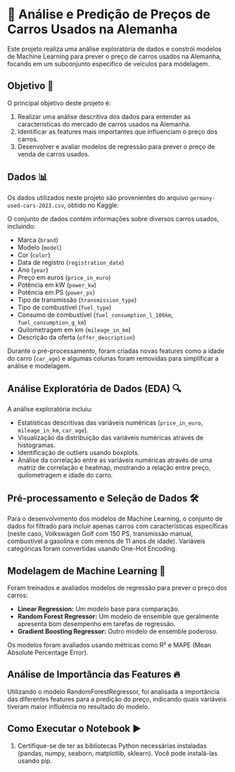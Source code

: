 # 🚗 Análise e Predição de Preços de Carros Usados na Alemanha

Este projeto realiza uma análise exploratória de dados e constrói modelos de Machine Learning para prever o preço de carros usados na Alemanha, focando em um subconjunto específico de veículos para modelagem.

## Objetivo 🔗

O principal objetivo deste projeto é:

1.  Realizar uma análise descritiva dos dados para entender as características do mercado de carros usados na Alemanha.
2.  Identificar as features mais importantes que influenciam o preço dos carros.
3.  Desenvolver e avaliar modelos de regressão para prever o preço de venda de carros usados.

## Dados 📊

Os dados utilizados neste projeto são provenientes do arquivo `germany-used-cars-2023.csv`, obtido no Kaggle:


O conjunto de dados contém informações sobre diversos carros usados, incluindo:

*   Marca (`brand`)
*   Modelo (`model`)
*   Cor (`color`)
*   Data de registro (`registration_date`)
*   Ano (`year`)
*   Preço em euros (`price_in_euro`)
*   Potência em kW (`power_kw`)
*   Potência em PS (`power_ps`)
*   Tipo de transmissão (`transmission_type`)
*   Tipo de combustível (`fuel_type`)
*   Consumo de combustível (`fuel_consumption_l_100km`, `fuel_consumption_g_km`)
*   Quilometragem em km (`mileage_in_km`)
*   Descrição da oferta (`offer_description`)

Durante o pré-processamento, foram criadas novas features como a idade do carro (`car_age`) e algumas colunas foram removidas para simplificar a análise e modelagem.

## Análise Exploratória de Dados (EDA) 🔍

A análise exploratória incluiu:

*   Estatísticas descritivas das variáveis numéricas (`price_in_euro`, `mileage_in_km`, `car_age`).
*   Visualização da distribuição das variáveis numéricas através de histogramas.
*   Identificação de outliers usando boxplots.
*   Análise da correlação entre as variáveis numéricas através de uma matriz de correlação e heatmap, mostrando a relação entre preço, quilometragem e idade do carro.

## Pré-processamento e Seleção de Dados 🛠️

Para o desenvolvimento dos modelos de Machine Learning, o conjunto de dados foi filtrado para incluir apenas carros com características específicas (neste caso, Volkswagen Golf com 150 PS, transmissão manual, combustível a gasolina e com menos de 11 anos de idade). Variáveis categóricas foram convertidas usando One-Hot Encoding.

## Modelagem de Machine Learning 🤖

Foram treinados e avaliados modelos de regressão para prever o preço dos carros:

*   **Linear Regression:** Um modelo base para comparação.
*   **Random Forest Regressor:** Um modelo de ensemble que geralmente apresenta bom desempenho em tarefas de regressão.
*   **Gradient Boosting Regressor:** Outro modelo de ensemble poderoso.

Os modelos foram avaliados usando métricas como R² e MAPE (Mean Absolute Percentage Error).

## Análise de Importância das Features 🔥

Utilizando o modelo RandomForestRegressor, foi analisada a importância das diferentes features para a predição do preço, indicando quais variáveis tiveram maior influência no resultado do modelo.

## Como Executar o Notebook ▶️

1.  Certifique-se de ter as bibliotecas Python necessárias instaladas (pandas, numpy, seaborn, matplotlib, sklearn). Você pode instalá-las usando pip.

